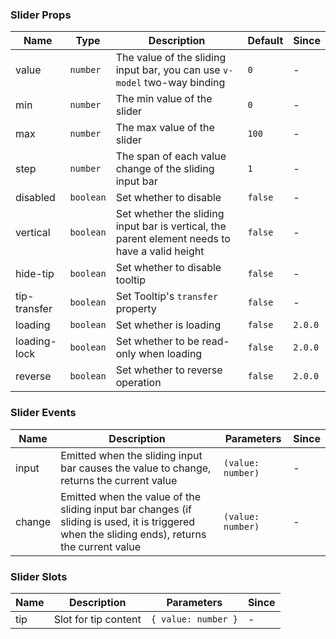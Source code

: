 ### Slider Props

| Name         | Type      | Description                                                                                    | Default | Since   |
| ------------ | --------- | ---------------------------------------------------------------------------------------------- | ------- | ------- |
| value        | `number`  | The value of the sliding input bar, you can use `v-model` two-way binding                      | `0`     | -       |
| min          | `number`  | The min value of the slider                                                                    | `0`     | -       |
| max          | `number`  | The max value of the slider                                                                    | `100`   | -       |
| step         | `number`  | The span of each value change of the sliding input bar                                         | `1`     | -       |
| disabled     | `boolean` | Set whether to disable                                                                         | `false` | -       |
| vertical     | `boolean` | Set whether the sliding input bar is vertical, the parent element needs to have a valid height | `false` | -       |
| hide-tip     | `boolean` | Set whether to disable tooltip                                                                 | `false` | -       |
| tip-transfer | `boolean` | Set Tooltip's `transfer` property                                                              | `false` | -       |
| loading      | `boolean` | Set whether is loading                                                                         | `false` | `2.0.0` |
| loading-lock | `boolean` | Set whether to be read-only when loading                                                       | `false` | `2.0.0` |
| reverse      | `boolean` | Set whether to reverse operation                                                               | `false` | `2.0.0` |

### Slider Events

| Name   | Description                                                                                                                                    | Parameters        | Since |
| ------ | ---------------------------------------------------------------------------------------------------------------------------------------------- | ----------------- | ----- |
| input  | Emitted when the sliding input bar causes the value to change, returns the current value                                                       | `(value: number)` | -     |
| change | Emitted when the value of the sliding input bar changes (if sliding is used, it is triggered when the sliding ends), returns the current value | `(value: number)` | -     |

### Slider Slots

| Name | Description          | Parameters          | Since |
| ---- | -------------------- | ------------------- | ----- |
| tip  | Slot for tip content | `{ value: number }` | -     |
